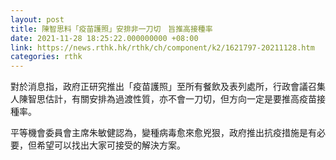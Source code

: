 ```yaml
---
layout: post
title: 陳智思料「疫苗護照」安排非一刀切　旨推高接種率
date: 2021-11-28 18:25:22.000000000 +08:00
link: https://news.rthk.hk/rthk/ch/component/k2/1621797-20211128.htm
categories: rthk
---
```


對於消息指，政府正研究推出「疫苗護照」至所有餐飲及表列處所，行政會議召集人陳智思估計，有關安排為過渡性質，亦不會一刀切，但方向一定是要推高疫苗接種率。

平等機會委員會主席朱敏健認為，變種病毒愈來愈兇狠，政府推出抗疫措施是有必要，但希望可以找出大家可接受的解決方案。

